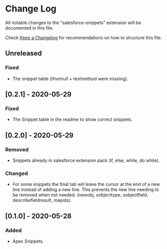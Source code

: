 # Change Log

All notable changes to the "salesforce-snippets" extension will be documented in this file.

Check [Keep a Changelog](http://keepachangelog.com/) for recommendations on how to structure this file.

## Unreleased

### Fixed

- The snippet table (ifnotnull + testmethod were missing).

## [0.2.1] - 2020-05-29

### Fixed

- The Snippet table in the readme to show correct snippets.

## [0.2.0] - 2020-05-29

### Removed

- Snippets already in salesforce extension pack (if, else, while, do while).

### Changed

- For some snippets the final tab will leave the cursor at the end of a new line instead of adding a new line. This prevents the new line needing to be removed when not needed. (newobj, sobjecttype, sobjectfield, describefieldresult, mapids).

## [0.1.0] - 2020-05-28

### Added

- Apex Snippets.
